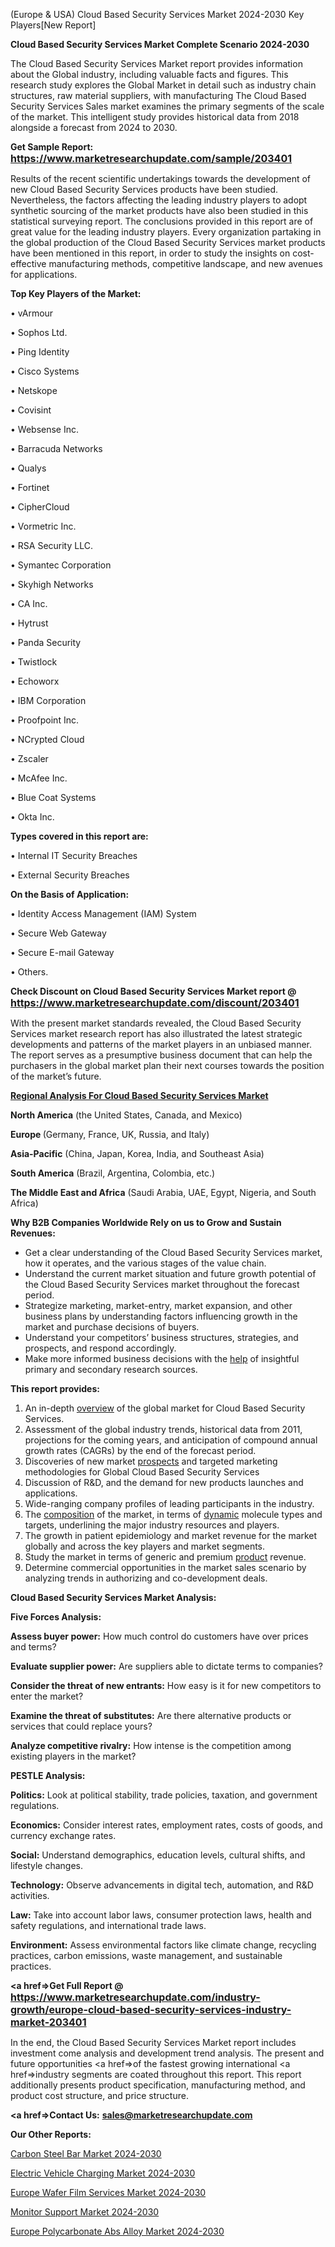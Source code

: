  (Europe & USA) Cloud Based Security Services Market 2024-2030 Key Players[New Report]

<strong>Cloud Based Security Services Market Complete Scenario 2024-2030</strong>

The Cloud Based Security Services Market report provides information about the Global industry, including valuable facts and figures. This research study explores the Global Market in detail such as industry chain structures, raw material suppliers, with manufacturing The Cloud Based Security Services Sales market examines the primary segments of the scale of the market. This intelligent study provides historical data from 2018 alongside a forecast from 2024 to 2030.

<strong>Get Sample Report: <a href=https://www.marketresearchupdate.com/sample/203401><font size=3 color=#0000ff>https://www.marketresearchupdate.com/sample/203401</font></a></strong>

Results of the recent scientific undertakings towards the development of new Cloud Based Security Services products have been studied. Nevertheless, the factors affecting the leading industry players to adopt synthetic sourcing of the market products have also been studied in this statistical surveying report. The conclusions provided in this report are of great value for the leading industry players. Every organization partaking in the global production of the Cloud Based Security Services market products have been mentioned in this report, in order to study the insights on cost-effective manufacturing methods, competitive landscape, and new avenues for applications.

<strong>Top Key Players of the Market:</strong>

• vArmour

• Sophos Ltd.

• Ping Identity

• Cisco Systems

• Netskope

• Covisint

• Websense Inc.

• Barracuda Networks

• Qualys

• Fortinet

• CipherCloud

• Vormetric Inc.

• RSA Security LLC.

• Symantec Corporation

• Skyhigh Networks

• CA Inc.

• Hytrust

• Panda Security

• Twistlock

• Echoworx

• IBM Corporation

• Proofpoint Inc.

• NCrypted Cloud

• Zscaler

• McAfee Inc.

• Blue Coat Systems

• Okta Inc.

<strong>Types covered in this report are: </strong>

• Internal IT Security Breaches

• External Security Breaches

<strong>On the Basis of Application:</strong>

• Identity Access Management (IAM) System

• Secure Web Gateway

• Secure E-mail Gateway

• Others.

<strong>Check Discount on Cloud Based Security Services Market report @ <a href=https://www.marketresearchupdate.com/discount/203401><font size=3 color=#0000ff>https://www.marketresearchupdate.com/discount/203401</font></a></strong>

With the present market standards revealed, the Cloud Based Security Services market research report has also illustrated the latest strategic developments and patterns of the market players in an unbiased manner. The report serves as a presumptive business document that can help the purchasers in the global market plan their next courses towards the position of the market’s future.

<strong><u><b>Regional Analysis For Cloud Based Security Services Market</b></u></strong>

<strong><b>North America</b></strong> (the United States, Canada, and Mexico)

<strong><b>Europe </b></strong>(Germany, France, UK, Russia, and Italy)

<strong><b>Asia-Pacific</b></strong> (China, Japan, Korea, India, and Southeast Asia)

<strong><b>South America</b></strong> (Brazil, Argentina, Colombia, etc.)

<strong><b>The Middle East and Africa</b></strong> (Saudi Arabia, UAE, Egypt, Nigeria, and South Africa)

<strong>Why B2B Companies Worldwide Rely on us to Grow and Sustain Revenues:</strong>
<ul>
  <li>Get a clear understanding of the Cloud Based Security Services market, how it operates, and the various stages of the value chain.</li>
  <li>Understand the current market situation and future growth potential of the Cloud Based Security Services market throughout the forecast period.</li>
  <li>Strategize marketing, market-entry, market expansion, and other business plans by understanding factors influencing growth in the market and purchase decisions of buyers.</li>
  <li>Understand your competitors’ business structures, strategies, and prospects, and respond accordingly.</li>
  <li>Make more informed business decisions with the <a href=ASDF991299>help</a> of insightful primary and secondary research sources.</li>
</ul>
<strong>This report provides:</strong>
<ol>
  <li>An in-depth <a href=>overview</a> of the global market for Cloud Based Security Services.</li>
  <li>Assessment of the global industry trends, historical data from 2011, projections for the coming years, and anticipation of compound annual growth rates (CAGRs) by the end of the forecast period.</li>
  <li>Discoveries of new market <a href=>prospects</a> and targeted marketing methodologies for Global Cloud Based Security Services</li>
  <li>Discussion of R&amp;D, and the demand for new products launches and applications.</li>
  <li>Wide-ranging company profiles of leading participants in the industry.</li>
  <li>The <a href=ASDF881288>composition</a> of the market, in terms of <a href=>dynamic</a> molecule types and targets, underlining the major industry resources and players.</li>
  <li>The growth in patient epidemiology and market revenue for the market globally and across the key players and market segments.</li>
  <li>Study the market in terms of generic and premium <a href=>product</a> revenue.</li>
  <li>Determine commercial opportunities in the market sales scenario by analyzing trends in authorizing and co-development deals.</li>
</ol>

<strong>Cloud Based Security Services Market Analysis:</strong>

<strong>Five Forces Analysis:</strong>

<strong>Assess buyer power:</strong> How much control do customers have over prices and terms?

<strong>Evaluate supplier power:</strong> Are suppliers able to dictate terms to companies?

<strong>Consider the threat of new entrants:</strong> How easy is it for new competitors to enter the market?

<strong>Examine the threat of substitutes:</strong> Are there alternative products or services that could replace yours?

<strong>Analyze competitive rivalry:</strong> How intense is the competition among existing players in the market?

<strong>PESTLE Analysis:</strong>

<strong>Politics:</strong> Look at political stability, trade policies, taxation, and government regulations.

<strong>Economics:</strong> Consider interest rates, employment rates, costs of goods, and currency exchange rates.

<strong>Social:</strong> Understand demographics, education levels, cultural shifts, and lifestyle changes.

<strong>Technology:</strong> Observe advancements in digital tech, automation, and R&D activities.

<strong>Law:</strong> Take into account labor laws, consumer protection laws, health and safety regulations, and international trade laws.

<strong>Environment:</strong> Assess environmental factors like climate change, recycling practices, carbon emissions, waste management, and sustainable practices.

<strong><a href=>Get Full Report</a> @ <a href=https://www.marketresearchupdate.com/industry-growth/europe-cloud-based-security-services-industry-market-203401><font size=3 color=#0000ff>https://www.marketresearchupdate.com/industry-growth/europe-cloud-based-security-services-industry-market-203401</font></a></strong>

In the end, the Cloud Based Security Services Market report includes investment come analysis and development trend analysis. The present and future opportunities <a href=>of</a> the fastest growing international <a href=>industry</a> segments are coated throughout this report. This report additionally presents product specification, manufacturing method, and product cost structure, and price structure.

<strong><a href=><strong>Contact Us:</strong></a></strong>
<strong>sales@marketresearchupdate.com</strong>

<strong>Our Other Reports:</strong>

<a href=https://www.linkedin.com/pulse/carbon-steel-bar-market-size-set-grow-remarkable>Carbon Steel Bar Market 2024-2030</a>

<a href=https://www.linkedin.com/pulse/electric-vehicle-charging-market-size-trends>Electric Vehicle Charging Market 2024-2030</a>

<a href=https://www.linkedin.com/pulse/europe-wafer-film-services-market-size-growth>Europe Wafer Film Services Market 2024-2030</a>

<a href=https://www.linkedin.com/pulse/monitor-support-market-analysis-outlooks-2023-uszdf/>Monitor Support Market 2024-2030</a>

<a href=https://www.linkedin.com/pulse/europe-polycarbonate-abs-alloy-market-zcx7f/>Europe Polycarbonate Abs Alloy Market 2024-2030</a>
